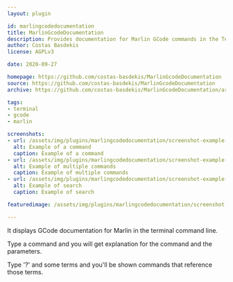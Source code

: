 ```yaml
---
layout: plugin

id: marlingcodedocumentation
title: MarlinGcodeDocumentation
description: Provides documentation for Marlin GCode commands in the Terminal tab
author: Costas Basdekis
license: AGPLv3

date: 2020-09-27

homepage: https://github.com/costas-basdekis/MarlinGcodeDocumentation
source: https://github.com/costas-basdekis/MarlinGcodeDocumentation
archive: https://github.com/costas-basdekis/MarlinGcodeDocumentation/archive/master.zip

tags:
- terminal
- gcode
- marlin

screenshots:
- url: /assets/img/plugins/marlingcodedocumentation/screenshot-example-command.png
  alt: Example of a command
  caption: Example of a command
- url: /assets/img/plugins/marlingcodedocumentation/screenshot-example-multiple-commands.png
  alt: Example of multiple commands
  caption: Example of multiple commands
- url: /assets/img/plugins/marlingcodedocumentation/screenshot-example-search.png
  alt: Example of search
  caption: Example of search

featuredimage: /assets/img/plugins/marlingcodedocumentation/screenshot-example-command.png

---
```


It displays GCode documentation for Marlin in the terminal command line.

Type a command and you will get explanation for the command and the parameters.

Type '?' and some terms and you'll be shown commands that reference those terms.

